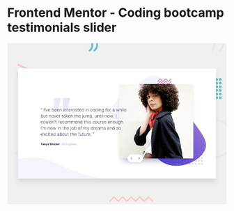 # Frontend Mentor - Coding bootcamp testimonials slider

![Design preview for the Coding bootcamp testimonials slider coding challenge](./design/desktop-preview.jpg)

